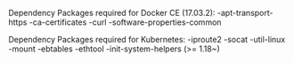 
Dependency Packages required for  Docker CE (17.03.2):
 -apt-transport-https
 -ca-certificates
 -curl
 -software-properties-common 

Dependency Packages required for Kubernetes:
 -iproute2
 -socat
 -util-linux
 -mount
 -ebtables
 -ethtool
 -init-system-helpers (>= 1.18~)